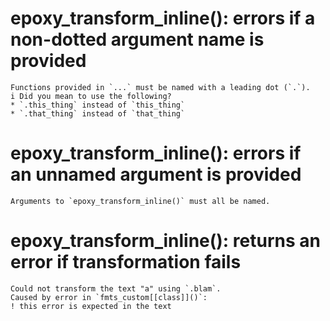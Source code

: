 # epoxy_transform_inline(): errors if a non-dotted argument name is provided

    Functions provided in `...` must be named with a leading dot (`.`).
    i Did you mean to use the following?
    * `.this_thing` instead of `this_thing`
    * `.that_thing` instead of `that_thing`

# epoxy_transform_inline(): errors if an unnamed argument is provided

    Arguments to `epoxy_transform_inline()` must all be named.

# epoxy_transform_inline(): returns an error if transformation fails

    Could not transform the text "a" using `.blam`.
    Caused by error in `fmts_custom[[class]]()`:
    ! this error is expected in the text


